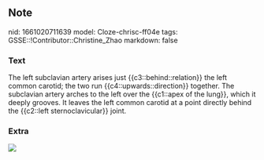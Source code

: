 ## Note
nid: 1661020711639
model: Cloze-chrisc-ff04e
tags: GSSE::!Contributor::Christine_Zhao
markdown: false

### Text
<div>
  <div>
    <div>
      <div>
        The left subclavian artery arises just
        {{c3::behind::relation}} the left common carotid; the two
        run {{c4::upwards::direction}} together. The subclavian
        artery arches to the left over the {{c1::apex of the
        lung}}, which it deeply grooves. It leaves the left common
        carotid at a point directly behind the {{c2::left
        sternoclavicular}} joint.
      </div>
    </div>
  </div>
</div>

### Extra
<img src="Screen%20Shot%202021-06-03%20at%2012.58.49%20pm.png">
